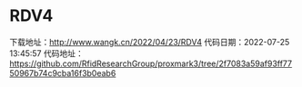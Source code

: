 # RDV4
下载地址：http://www.wangk.cn/2022/04/23/RDV4
代码日期：2022-07-25 13:45:57
代码地址：https://github.com/RfidResearchGroup/proxmark3/tree/2f7083a59af93ff7750967b74c9cba16f3b0eab6
